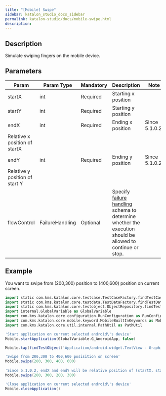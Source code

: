 ```yaml
---
title: "[Mobile] Swipe" 
sidebar: katalon_studio_docs_sidebar
permalink: katalon-studio/docs/mobile-swipe.html 
description: 
---
```

Description
-----------

Simulate swiping fingers on the mobile device.

Parameters
----------

| Param | Param Type | Mandatory | Description | Note |
| --- | --- | --- | --- | --- |
| startX | int | Required | Starting x position |   |
| startY | int | Required | Starting y position |   |
| endX | int | Required | Ending x position | Since 5.1.0.2:  
Relative x position of startX |
| endY | int | Required | Ending y position | Since 5.1.0.2  
Relative y position of start Y |
| flowControl | FailureHandling | Optional | Specify [failure handling](https://docs.katalon.com/x/qAAM) schema to determine whether the execution should be allowed to continue or stop. |   |

Example 
--------

You want to swipe from (200,300) position to (400,600) position on current screen.

```groovy
import static com.kms.katalon.core.testcase.TestCaseFactory.findTestCase
import static com.kms.katalon.core.testdata.TestDataFactory.findTestData
import static com.kms.katalon.core.testobject.ObjectRepository.findTestObject
import internal.GlobalVariable as GlobalVariable
import com.kms.katalon.core.configuration.RunConfiguration as RunConfiguration
import com.kms.katalon.core.mobile.keyword.MobileBuiltInKeywords as Mobile
import com.kms.katalon.core.util.internal.PathUtil as PathUtil

'Start application on current selected android\'s device'
Mobile.startApplication(GlobalVariable.G_AndroidApp, false)

Mobile.tap(findTestObject('Application/android.widget.TextView - Graphics'), GlobalVariable.G_Timeout)

'Swipe from 200,300 to 400,600 posisition on screen'
Mobile.swipe(200, 300, 400, 600)
 
'Since 5.1.0.2, endX and endY will be relative position of (startX, startY) position
Mobile.swipe(200, 300, 200, 300)

'Close application on current selected android\'s device'
Mobile.closeApplication()
```